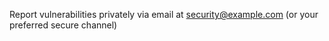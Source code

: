 Report vulnerabilities privately via email at security@example.com (or your preferred secure channel)